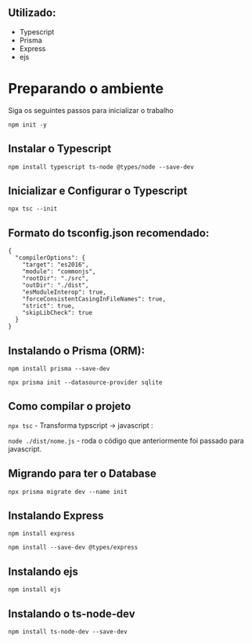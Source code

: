 ## Utilizado:

- Typescript
- Prisma
- Express
- ejs

# Preparando o ambiente

Siga os seguintes passos para inicializar o trabalho

```npm init -y```

## Instalar o Typescript

```npm install typescript ts-node @types/node --save-dev```

## Inicializar e Configurar o Typescript

```npx tsc --init```

## Formato do tsconfig.json recomendado:

```{
{
  "compilerOptions": {
    "target": "es2016",
    "module": "commonjs",
    "rootDir": "./src",
    "outDir": "./dist",
    "esModuleInterop": true,
    "forceConsistentCasingInFileNames": true,
    "strict": true,
    "skipLibCheck": true
  }
}
```

## Instalando o Prisma (ORM):

```npm install prisma --save-dev```

```npx prisma init --datasource-provider sqlite```

## Como compilar o projeto

```npx tsc``` - Transforma typscript -> javascript :

```node ./dist/nome.js``` - roda o código que anteriormente foi passado para javascript.

## Migrando para ter o Database

```npx prisma migrate dev --name init```

## Instalando Express

```npm install express```

```npm install --save-dev @types/express```

## Instalando ejs

```npm install ejs```

## Instalando o ts-node-dev

```npm install ts-node-dev --save-dev```
